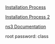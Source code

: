 [Installation Process](https://networksimulationtools.com/how-to-install-ns3-in-windows/)

[Installation Process 2](https://www.nsnam.org/wiki/Installation)

[ns3 Documentation](https://www.nsnam.org/docs/release/3.27/tutorial/ns-3-tutorial.pdf)

root password: class
